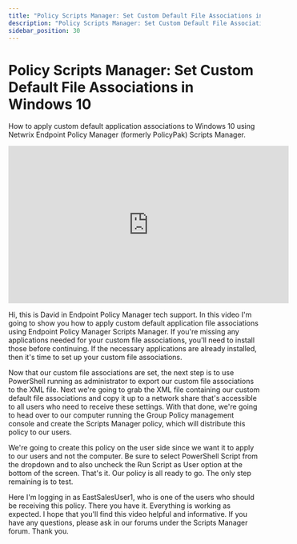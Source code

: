 ```yaml
---
title: "Policy Scripts Manager: Set Custom Default File Associations in Windows 10"
description: "Policy Scripts Manager: Set Custom Default File Associations in Windows 10"
sidebar_position: 30
---
```

# Policy Scripts Manager: Set Custom Default File Associations in Windows 10

How to apply custom default application associations to Windows 10 using Netwrix Endpoint Policy
Manager (formerly PolicyPak) Scripts Manager.

<iframe width="560" height="315" src="https://www.youtube.com/embed/55bFMLRQdlE" title="Policy Scripts Manager - How to Set Custom Default File Associations in Windows 10" frameborder="0" allow="accelerometer; autoplay; clipboard-write; encrypted-media; gyroscope; picture-in-picture; web-share" allowfullscreen="1"></iframe>

Hi, this is David in Endpoint Policy Manager tech support. In this video I'm going to show you how
to apply custom default application file associations using Endpoint Policy Manager Scripts Manager.
If you're missing any applications needed for your custom file associations, you'll need to install
those before continuing. If the necessary applications are already installed, then it's time to set
up your custom file associations.

Now that our custom file associations are set, the next step is to use PowerShell running as
administrator to export our custom file associations to the XML file. Next we're going to grab the
XML file containing our custom default file associations and copy it up to a network share that's
accessible to all users who need to receive these settings. With that done, we're going to head over
to our computer running the Group Policy management console and create the Scripts Manager policy,
which will distribute this policy to our users.

We're going to create this policy on the user side since we want it to apply to our users and not
the computer. Be sure to select PowerShell Script from the dropdown and to also uncheck the Run
Script as User option at the bottom of the screen. That's it. Our policy is all ready to go. The
only step remaining is to test.

Here I'm logging in as EastSalesUser1, who is one of the users who should be receiving this policy.
There you have it. Everything is working as expected. I hope that you'll find this video helpful and
informative. If you have any questions, please ask in our forums under the Scripts Manager forum.
Thank you.
